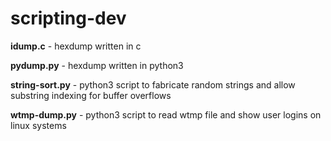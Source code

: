 # scripting-dev

<B>idump.c</B> - hexdump written in c

<B>pydump.py</B> - hexdump written in python3

<B>string-sort.py</B> - python3 script to fabricate random strings and allow substring indexing for buffer overflows

<B>wtmp-dump.py</B> - python3 script to read wtmp file and show user logins on linux systems
